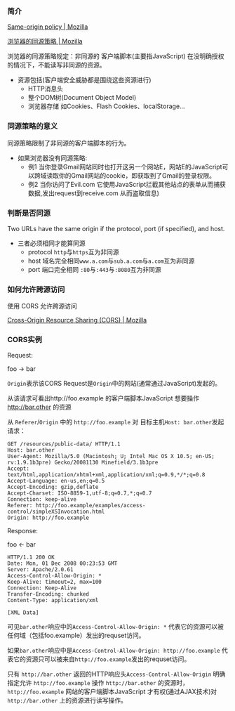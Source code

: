 ### 简介

[Same-origin policy | Mozilla](https://developer.mozilla.org/en-US/docs/Web/Security/Same-origin_policy)

[浏览器的同源策略 | Mozilla](https://developer.mozilla.org/zh-CN/docs/Web/Security/Same-origin_policy)

浏览器的同源策略规定：非同源的 客户端脚本(主要指JavaScript) 在没明确授权的情况下，不能读写非同源的资源。

* 资源包括(客户端安全威胁都是围绕这些资源进行)
  * HTTP消息头
  * 整个DOM树(Document Object Model)
  * 浏览器存储 如Cookies、Flash Cookies、localStorage...

### 同源策略的意义

同源策略限制了非同源的客户端脚本的行为。

* 如果浏览器没有同源策略:
  * 例1 当你登录Gmail网站同时也打开这另一个网站E，网站E的JavaScript可以跨域读取你的Gmail网站的cookie，即获取到了Gmail的登录权限。
  * 例2 当你访问了Evil.com 它使用JavaScript拦截其他站点的表单从而捕获数据,发出request到receive.com 从而盗取信息)

### 判断是否同源

Two URLs have the same origin if the protocol, port (if specified), and host.

* 三者必须相同才能算同源
  * protocol `http`与`https`互为非同源
  * host 域名完全相同`www.a.com`与`sub.a.com`与`a.com`互为非同源
  * port 端口完全相同 `:80`与`:443`与`:8080`互为非同源


### 如何允许跨源访问

使用 CORS 允许跨源访问

[Cross-Origin Resource Sharing (CORS) | Mozilla](https://developer.mozilla.org/zh-CN/docs/Web/HTTP/Access_control_CORS)

### CORS实例

Request:

foo -> bar

`Origin`表示该CORS Request是`Origin`中的网站(通常通过JavaScript)发起的。

从该请求可看出http://foo.example 的客户端脚本JavaScript 想要操作 http://bar.other 的资源

从 `Referer`/`Origin` 中的 `http://foo.example` 对 目标主机`Host: bar.other`发起请求：
```
GET /resources/public-data/ HTTP/1.1
Host: bar.other
User-Agent: Mozilla/5.0 (Macintosh; U; Intel Mac OS X 10.5; en-US; rv:1.9.1b3pre) Gecko/20081130 Minefield/3.1b3pre
Accept: text/html,application/xhtml+xml,application/xml;q=0.9,*/*;q=0.8
Accept-Language: en-us,en;q=0.5
Accept-Encoding: gzip,deflate
Accept-Charset: ISO-8859-1,utf-8;q=0.7,*;q=0.7
Connection: keep-alive
Referer: http://foo.example/examples/access-control/simpleXSInvocation.html
Origin: http://foo.example
```


Response:

foo <- bar

```
HTTP/1.1 200 OK
Date: Mon, 01 Dec 2008 00:23:53 GMT
Server: Apache/2.0.61 
Access-Control-Allow-Origin: *
Keep-Alive: timeout=2, max=100
Connection: Keep-Alive
Transfer-Encoding: chunked
Content-Type: application/xml

[XML Data]
```

可见`bar.other`响应中的`Access-Control-Allow-Origin: *` 代表它的资源可以被任何域（包括foo.example）发出的requset访问。

如果`bar.other`响应中是`Access-Control-Allow-Origin: http://foo.example` 代表它的资源只可以被来自`http://foo.example`发出的requset访问。

只有 `http://bar.other` 返回的HTTP响应头`Access-Control-Allow-Origin` 明确指定允许 `http://foo.example` 操作 `http://bar.other` 的资源时，`http://foo.example` 网站的客户端脚本JavaScript 才有权(通过AJAX技术)对 `http://bar.other` 上的资源进行读写操作。
